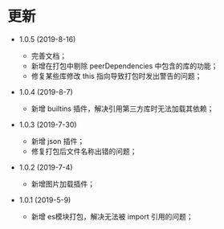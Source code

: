 # 更新

- 1.0.5 (2019-8-16)
    - 完善文档；
    - 新增在打包中剔除 peerDependencies 中包含的库的功能；
    - 修复某些库修改 this 指向导致打包时发出警告的问题；

- 1.0.4 (2019-8-7)
    - 新增 builtins 插件，解决引用第三方库时无法加载其依赖；

- 1.0.3 (2019-7-30)
    - 新增 json 插件；
    - 修复打包后文件名称出错的问题；

- 1.0.2 (2019-7-4)
    - 新增图片加载插件；

- 1.0.1 (2019-5-9)
    - 新增 es模块打包，解决无法被 import 引用的问题；